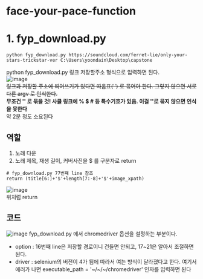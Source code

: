 # face-your-pace-function

# 1. fyp_download.py 
```
python fyp_download.py https://soundcloud.com/ferret-lie/only-your-stars-trickstar-ver C:\Users\yoondain\Desktop\capstone
```
python fyp_download.py 링크 저장할주소 형식으로 입력하면 된다.</br>
![image](https://user-images.githubusercontent.com/76734572/170978074-0c7d9d0e-dbe0-4df1-8053-921e0b38c04a.png)</br>
~~링크과 저장할 주소에 띄어쓰기가 있다면 따옴표('') 로 묶어야 한다. 그렇지 않으면 서로 다른 argv 로 인식한다.</br>~~
**무조건 '' 로 묶을 것! 사클 링크에 % $ # 등 특수기호가 있음. 이걸 ''로 묶지 않으면 인식을 못한다** </br>
약 2분 정도 소요된다</br>

## 역할
1. 노래 다운
2. 노래 제목, 재생 길이, 커버사진을 $ 를 구분자로 return 
```
# fyp_download.py 77번쨰 line 참조
return (title[6:]+'$'+length[7:-8]+'$'+image_xpath)
```
![image](https://user-images.githubusercontent.com/76734572/170977780-0617683d-31b0-444a-a6ab-fb9b7dd5bc5d.png)</br>
위처럼 return

## 코드
![image](https://user-images.githubusercontent.com/76734572/170977182-b0fd64d0-38ce-4525-af8f-d99f9c4d0a7a.png)
fyp_download.py 에서 chromedriver 옵션을 설정하는 부분이다.
- option : 16번째 line은 저장할 경로이니 건들면 안되고, 17~21은 알아서 조절하면 된다.
- driver : selenium의 버전이 4가 됨에 따라서 여는 방식이 달라졌다고 한다. 여기서 에러가 나면 executable_path = '~/~/~/chromedriver' 인자를 입력하면 된다 
